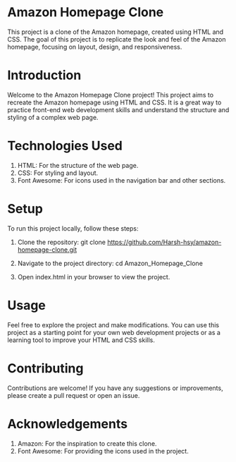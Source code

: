 # Amazon Homepage Clone
This project is a clone of the Amazon homepage, created using HTML and CSS. The goal of this project is to replicate the look and feel of the Amazon homepage, focusing on layout, design, and responsiveness.

# Introduction
Welcome to the Amazon Homepage Clone project! This project aims to recreate the Amazon homepage using HTML and CSS. It is a great way to practice front-end web development skills and understand the structure and styling of a complex web page.

# Technologies Used
1. HTML: For the structure of the web page.
2. CSS: For styling and layout.
3. Font Awesome: For icons used in the navigation bar and other sections.

# Setup
To run this project locally, follow these steps:

1. Clone the repository:
   git clone https://github.com/Harsh-hsy/amazon-homepage-clone.git

2. Navigate to the project directory:
   cd Amazon_Homepage_Clone

3. Open index.html in your browser to view the project.

# Usage
Feel free to explore the project and make modifications. You can use this project as a starting point for your own web development projects or as a learning tool to improve your HTML and CSS skills.

# Contributing
Contributions are welcome! If you have any suggestions or improvements, please create a pull request or open an issue.

# Acknowledgements
1. Amazon: For the inspiration to create this clone.
2. Font Awesome: For providing the icons used in the project.
